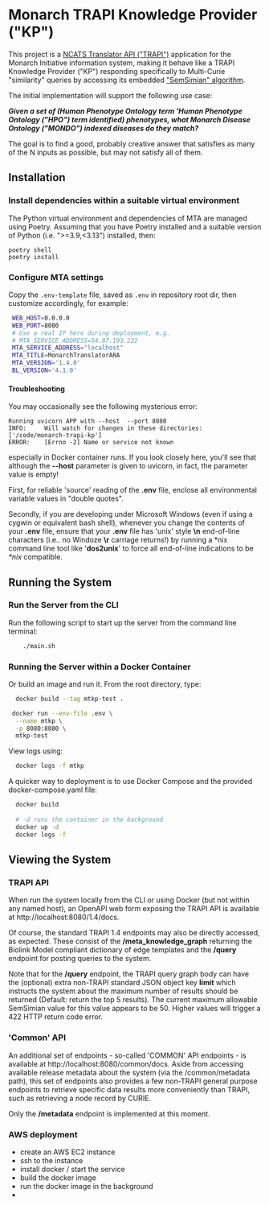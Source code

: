 # Monarch TRAPI Knowledge Provider ("KP")

This project is a [NCATS Translator API ("TRAPI")](https://github.com/NCATSTranslator/ReasonerAPI) application for the Monarch Initiative information system, making it behave like a TRAPI Knowledge Provider ("KP") responding specifically to Multi-Curie "similarity" queries by accessing its embedded ["SemSimian" algorithm](https://github.com/monarch-initiative/semsimian).

The initial implementation will support the following use case:

_**Given a set of (Human Phenotype Ontology term 'Human Phenotype Ontology ("HPO") term identified) phenotypes, what Monarch Disease Ontology ("MONDO") indexed diseases do they match?**_

The goal is to find a good, probably creative answer that satisfies as many of the N inputs as possible, but may not satisfy all of them.

## Installation

### Install dependencies within a suitable virtual environment

The Python virtual environment and dependencies of MTA are managed using Poetry. Assuming that you have Poetry installed and a suitable version of Python (i.e. ">=3.9,<3.13") installed, then:

    poetry shell
    poetry install
 
### Configure MTA settings
   
   Copy the `.env-template` file, saved as `.env` in repository root dir, then customize accordingly, for example:
   
   ```bash   
    WEB_HOST=0.0.0.0
    WEB_PORT=8080
    # Use a real IP here during deployment, e.g.
    # MTA_SERVICE_ADDRESS=54.87.193.222
    MTA_SERVICE_ADDRESS="localhost"
    MTA_TITLE=MonarchTranslatorARA
    MTA_VERSION='1.4.0'
    BL_VERSION='4.1.0'
   ```

#### Troubleshooting

You may occasionally see the following mysterious error: 

```
Running uvicorn APP with --host  --port 8080
INFO:     Will watch for changes in these directories: ['/code/monarch-trapi-kp']
ERROR:    [Errno -2] Name or service not known
```

especially in Docker container runs.  If you look closely here, you'll see that although 
the **--host** parameter is given to uvicorn, in fact, the parameter value is empty!

First, for reliable 'source' reading of the **.env** file, enclose all environmental variable 
values in "double quotes".   

Secondly, if you are developing under Microsoft Windows (even if using a cygwin or equivalent
bash shell), whenever you change the contents of your **.env** file,  ensure that your **.env** file has 
'unix' style **\n** end-of-line characters (i.e.. no Windoze **\r** carriage returns!) by running a *nix 
command line tool like '**dos2unix**' to force all end-of-line indications to be _*nix_ compatible.

## Running the System

### Run the Server from the CLI

Run the following script to start up the server from the command line terminal:

  ```bash
      ./main.sh
  ```

### Running the Server within a Docker Container

   Or build an image and run it. From the root directory, type:
  
  ```bash
    docker build --tag mtkp-test .
  ```
  
  ```bash
   docker run --env-file .env \
    --name mtkp \
    -p 8080:8080 \
    mtkp-test
  ```

View logs using:

  ```bash
    docker logs -f mtkp
  ```

A quicker way to deployment is to use Docker Compose and the provided docker-compose.yaml file:

  ```bash
    docker build
    
    # -d runs the container in the background
    docker up -d
    docker logs -f
  ```

## Viewing the System

### TRAPI API

When run the system locally from the CLI or using Docker (but not within any named host), an OpenAPI web form exposing the TRAPI API is available at http://localhost:8080/1.4/docs.  

Of course, the standard TRAPI 1.4 endpoints may also be directly accessed, as expected. These consist of the **/meta_knowledge_graph** returning the Biolink Model compliant dictionary of edge templates and the **/query** endpoint for posting queries to the system.

Note that for the **/query** endpoint, the TRAPI query graph body can have the (optional) extra non-TRAPI standard JSON object key **limit** which instructs the system about the maximum number of results should be returned (Default: return the top 5 results). The current maximum allowable SemSimian value for this value appears to be 50. Higher values will trigger a 422 HTTP return code error.

### 'Common' API

An additional set of endpoints - so-called 'COMMON' API endpoints - is available at http://localhost:8080/common/docs.  Aside from accessing available release metadata about the system (via the /common/metadata path), this set of endpoints also provides a few non-TRAPI general purpose endpoints to retrieve specific data results more conveniently than TRAPI, such as retrieving a node record by CURIE.

Only the **/metadata** endpoint is implemented at this moment.


### AWS deployment

- create an AWS EC2 instance
- ssh to the instance
- install docker / start the service
- build the docker image
- run the docker image in the background
- 